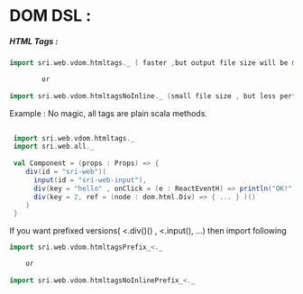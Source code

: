# DOM DSL :


##### HTML Tags : 

```scala
import sri.web.vdom.htmltags._ ( faster ,but output file size will be more(Tip : gzip and cache ) )

        or 
        
import sri.web.vdom.htmltagsNoInline._ (small file size , but less performant than inline version)

```

Example :
         No magic, all tags are plain scala methods.
         
```scala         
 
 import sri.web.vdom.htmltags._ 
 import sri.web.all._
 
 val Component = (props : Props) => {
    div(id = "sri-web")(
      input(id = "sri-web-input"),
      div(key = "hello" , onClick = (e : ReactEventH) => println("OK!"))("Click Me"),
      div(key = 2, ref = (node : dom.html.Div) => { ... } )()
    )
 } 

```

If you want prefixed versions( &lt;.div()() , &lt;.input(), ...) then import following

```scala
import sri.web.vdom.htmltagsPrefix_<._

    or
    
import sri.web.vdom.htmltagsNoInlinePrefix_<._
```